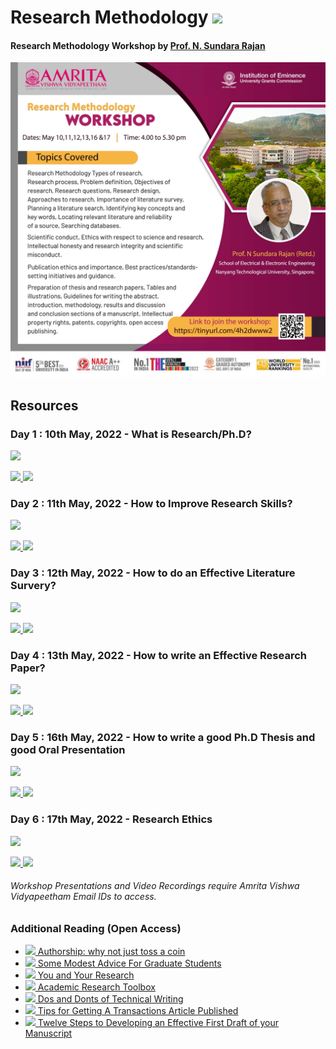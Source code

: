 # Research Methodology ![](https://img.shields.io/badge/-Workshop-orange)

#### Research Methodology Workshop by [Prof. N. Sundara Rajan](https://www.linkedin.com/in/narasimman-sundararajan-42333213/)

<p align="center">
  <img src="Assets/images/Poster.png" width="600" />
</p>  

## Resources

### **Day 1 : 10th May, 2022 - What is Research/Ph.D?**
![](https://img.shields.io/badge/Participants-92-pruple)

[ ![](https://img.shields.io/badge/-Presentation_Slides-blue) ](https://amritavishwavidyapeetham-my.sharepoint.com/:b:/g/personal/cybersecurity_amrita_edu/EdE5BCGwWFpJoGqRcULrT_wB9YpLNLduMZQmOJny2ZyFFw?e=R6j1Z1)
[ ![](https://img.shields.io/badge/-Video_Recording-darkblue) ](https://amritavishwavidyapeetham-my.sharepoint.com/:v:/g/personal/cybersecurity_amrita_edu/ETQCrUNjvTNHunJkRK2YKvEBMTvpeOv_tBigdWMp-giVSA?e=Aegl6K)

### **Day 2 : 11th May, 2022 - How to Improve Research Skills?**
![](https://img.shields.io/badge/Participants-101-pruple)

[ ![](https://img.shields.io/badge/-Presentation_Slides-blue) ](https://amritavishwavidyapeetham-my.sharepoint.com/:b:/g/personal/cybersecurity_amrita_edu/EdE5BCGwWFpJoGqRcULrT_wB9YpLNLduMZQmOJny2ZyFFw?e=R6j1Z1)
[ ![](https://img.shields.io/badge/-Video_Recording-darkblue) ](https://amritavishwavidyapeetham-my.sharepoint.com/:v:/g/personal/n_prabhu_cb_students_amrita_edu/EVdRETujUV1IjrhqRypNPj4BeIxoMH-fGI9_4C9qH7fuWw)

### **Day 3 : 12th May, 2022 - How to do an Effective Literature Survery?**
![](https://img.shields.io/badge/Participants-131-pruple)

[ ![](https://img.shields.io/badge/-Presentation_Slides-blue) ](https://amritavishwavidyapeetham-my.sharepoint.com/:b:/g/personal/cybersecurity_amrita_edu/EQYgQjqisZlHhtq1eYk85dgBc1UJzQR121R65fUhbFt_4w?e=gFf7EE)
[ ![](https://img.shields.io/badge/-Video_Recording-darkblue) ](https://amritavishwavidyapeetham-my.sharepoint.com/:v:/g/personal/cybersecurity_amrita_edu/EYaA4S70-rpPrW1NJUYXSfUBwcF-siA0ycoeQep47iDC8g?e=2uhpoY)

### **Day 4 : 13th May, 2022 - How to write an Effective Research Paper?**
![](https://img.shields.io/badge/Participants-119-pruple)

[ ![](https://img.shields.io/badge/-Presentation_Slides-blue) ](https://amritavishwavidyapeetham-my.sharepoint.com/:b:/g/personal/cybersecurity_amrita_edu/EfDmCJ4okEtPhlsX5Kdjs-wBxnjy5LNp-Gh2DVAg7sgdhg?e=Eif89d)
[ ![](https://img.shields.io/badge/-Video_Recording-darkblue) ](https://amritavishwavidyapeetham-my.sharepoint.com/:v:/g/personal/cybersecurity_amrita_edu/EWn7Vio8TFpJhlUp3arCFy8B_RgzjDLKBvu7hyxEaauP9w?e=zUYn8R)

### **Day 5 : 16th May, 2022 - How to write a good Ph.D Thesis and good Oral Presentation**
![](https://img.shields.io/badge/Participants-126-pruple)

[ ![](https://img.shields.io/badge/-Presentation_Slides-blue) ]()
[ ![](https://img.shields.io/badge/-Video_Recording-darkblue) ](https://amritavishwavidyapeetham-my.sharepoint.com/:v:/g/personal/cybersecurity_amrita_edu/EYvdyIrAyHVMvDMtzzSYPIwBx90rT8HCbSMQ6afLUOMxVw?e=ccZxK5)

### **Day 6 : 17th May, 2022 - Research Ethics**
![](https://img.shields.io/badge/Participants-TBD-pruple)

[ ![](https://img.shields.io/badge/-Presentation_Slides-blue) ]()
[![](https://img.shields.io/badge/-Video_Recording-darkblue)]()

###### Workshop Presentations and Video Recordings require Amrita Vishwa Vidyapeetham Email IDs to access. 

### Additional Reading (Open Access)
- [ ![](https://img.shields.io/badge/-PDF-blue) Authorship: why not just toss a coin](Assets/External/Authorship_why_not_just_toss_a_coin.pdf)
- [ ![](https://img.shields.io/badge/-PDF-blue) Some Modest Advice For Graduate Students](Assets/External/Some_Modest_Advice_For_Graduate_Students.pdf)
- [![](https://img.shields.io/badge/-PDF-blue) You and Your Research](Assets/External/You_and_Your_Research.pdf)
- [![](https://img.shields.io/badge/-PDF-blue) Academic Research Toolbox](Assets/External/Academic_Research_Toolbox.pdf)
- [![](https://img.shields.io/badge/-PDF-blue) Dos and Donts of Technical Writing](Assets/External/Dos_and_Donts_of_Technical_Writing.pdf)
- [![](https://img.shields.io/badge/-PDF-blue) Tips for Getting A Transactions Article Published](Assets/External/Tips_for_Getting_A_Transactions_Article_Published.PDF)
- [![](https://img.shields.io/badge/-PDF-blue) Twelve Steps to Developing an Effective First Draft of your Manuscript](Assets/External/Twelve_Steps_to_Developing_an_Effective_First_Draft_of_your_Manuscript.pdf)
